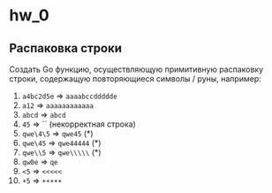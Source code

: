 # hw_0
## Распаковка строки

Создать Go функцию, осуществляющую примитивную распаковку строки, содержащую повторяющиеся символы / руны, например:

1.  `a4bc2d5e`    => `aaaabccddddde`
2.  `a12`         => `aaaaaaaaaaaa`
3.  `abcd`        => `abcd`
4.  `45`          => `` (некорректная строка)
5.  `qwe\4\5`     => `qwe45` (*)
6.  `qwe\45`      => `qwe44444` (*)
7.  `qwe\\5`      => `qwe\\\\\` (*)
8.  `qw0e`        => `qe`
9.  `<5`          => `<<<<<`
10. `☀️5`          => `☀️☀️☀️☀️☀️`
